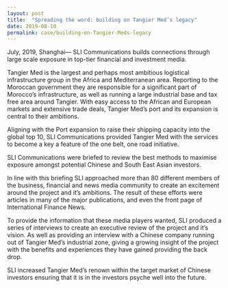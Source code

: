 ```yaml
---
layout: post
title:  "Spreading the word: building on Tangier Med’s legacy"
date: 2019-08-10
permalink: case/building-on-Tangier-Meds-legacy
---
```


July, 2019, Shanghai— SLI Communications builds connections through large scale exposure in top-tier financial and investment media.

Tangier Med is the largest and perhaps most ambitious logistical infrastructure group in the Africa and Mediterranean area. Reporting to the Moroccan government they are responsible for a significant part of Morocco’s infrastructure, as well as running a large industrial base and tax free area around Tangier. With easy access to the African and European markets and extensive trade deals, Tangier Med’s port and its expansion is central to their ambitions.

Aligning with the Port expansion to raise their shipping capacity into the global top 10, SLI Communications provided Tangier Med with the services to become a key a feature of the one belt, one road initiative.

SLI Communications were briefed to review the best methods to maximise exposure amongst potential Chinese and South East Asian investors.

In line with this briefing SLI approached more than 80 different members of the business, financial and news media community to create an excitement around the project and it’s ambitions. The result of these efforts were articles in many of the major publications, and even the front page of International Finance News.

To provide the information that these media players wanted, SLI produced a series of interviews to create an executive review of the project and it’s vision. As well as providing an interview with a Chinese company running out of Tangier Med’s industrial zone, giving a growing insight of the project with the benefits and experiences they have gained providing the back drop.

SLI increased Tangier Med’s renown within the target market of Chinese investors ensuring that it is in the investors psyche well into the future.
